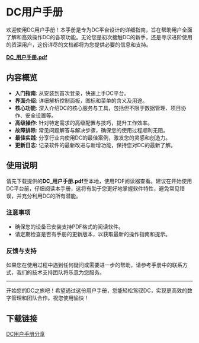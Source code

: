 # DC用户手册

欢迎使用DC用户手册！本手册是专为DC平台设计的详细指南，旨在帮助用户全面了解和高效操作DC的各项功能。无论您是初次接触DC的新手，还是寻求进阶使用的资深用户，这份详尽的文档都将为您提供必要的信息和支持。

**[DC_用户手册.pdf](DC_用户手册.pdf)**

## 内容概览
- **入门指南**: 从安装到首次登录，快速上手DC平台。
- **界面介绍**: 详细解析控制面板，图标和菜单的含义及用途。
- **核心功能**: 深入介绍DC的核心服务与工具，包括但不限于数据管理、项目协作、安全设置等。
- **高级操作**: 针对特定需求的高级配置与技巧，提升工作效率。
- **故障排除**: 常见问题解答与解决步骤，确保您的使用过程顺利无阻。
- **最佳实践**: 分享行业内使用DC的最佳案例，激发您的灵感和创造力。
- **更新日志**: 记录软件的最新改进与新增功能，保持您对DC的最新了解。

## 使用说明
请先下载提供的**DC_用户手册.pdf**至本地，使用PDF阅读器查看。建议在开始使用DC平台前，仔细阅读本手册，这将有助于您更好地掌握软件特性，避免常见错误，并充分利用DC的所有潜能。

### 注意事项
- 确保您的设备已安装支持PDF格式的阅读软件。
- 请定期检查是否有手册的更新版本，以获取最新的操作指南和提示。

### 反馈与支持
如果您在使用过程中遇到任何疑问或需要进一步的帮助，请参考手册中的联系方式，我们的技术支持团队将乐意为您服务。

---

开始您的DC之旅吧！希望通过这份用户手册，您能轻松驾驭DC，实现更高效的数字管理和团队合作。祝您使用愉快！

## 下载链接

[DC用户手册分享](https://pan.quark.cn/s/216c642086c5)